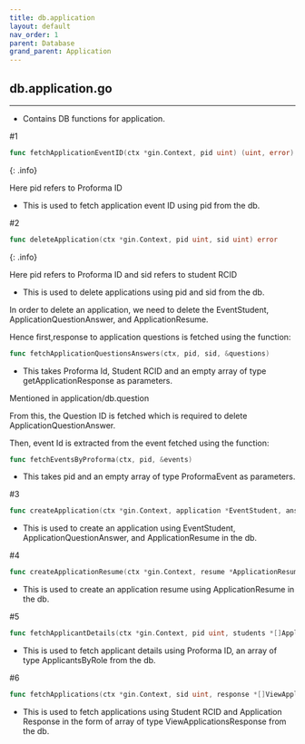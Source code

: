 ```yaml
---
title: db.application
layout: default
nav_order: 1
parent: Database
grand_parent: Application
---
```

## db.application.go
---
* Contains DB functions for application.

#1

```go
func fetchApplicationEventID(ctx *gin.Context, pid uint) (uint, error) 
```
{: .info}

Here pid refers to Proforma ID

* This is used to fetch application event ID using pid from the db.

#2

```go
func deleteApplication(ctx *gin.Context, pid uint, sid uint) error 
```
{: .info}

Here pid refers to Proforma ID and sid refers to student RCID

* This is used to delete applications using pid and sid from the db.

In order to delete an application, we need to delete the EventStudent, ApplicationQuestionAnswer, and ApplicationResume.

Hence first,response to application questions is fetched using the function:
```go
func fetchApplicationQuestionsAnswers(ctx, pid, sid, &questions)
```
* This takes Proforma Id, Student RCID and an empty array of type getApplicationResponse as parameters.

Mentioned in application/db.question

From this, the Question ID is fetched which is required to delete ApplicationQuestionAnswer.

Then, event Id is extracted from the event fetched using the function:

```go
func fetchEventsByProforma(ctx, pid, &events)
```
* This takes pid and an empty array of type ProformaEvent as parameters.

#3

```go
func createApplication(ctx *gin.Context, application *EventStudent, answers *[]ApplicationQuestionAnswer, resume *ApplicationResume) error
```
* This is used to create an application using EventStudent, ApplicationQuestionAnswer, and ApplicationResume in the db.

#4
```go
func createApplicationResume(ctx *gin.Context, resume *ApplicationResume) error 
```
* This is used to create an application resume using ApplicationResume in the db.

#5
```go
func fetchApplicantDetails(ctx *gin.Context, pid uint, students *[]ApplicantsByRole) error
```
* This is used to fetch applicant details using Proforma ID, an array of type ApplicantsByRole from the db.

#6
```go
func fetchApplications(ctx *gin.Context, sid uint, response *[]ViewApplicationsResponse) error 
```
* This is used to fetch applications using Student RCID and Application Response in the form of array of type ViewApplicationsResponse from the db.



